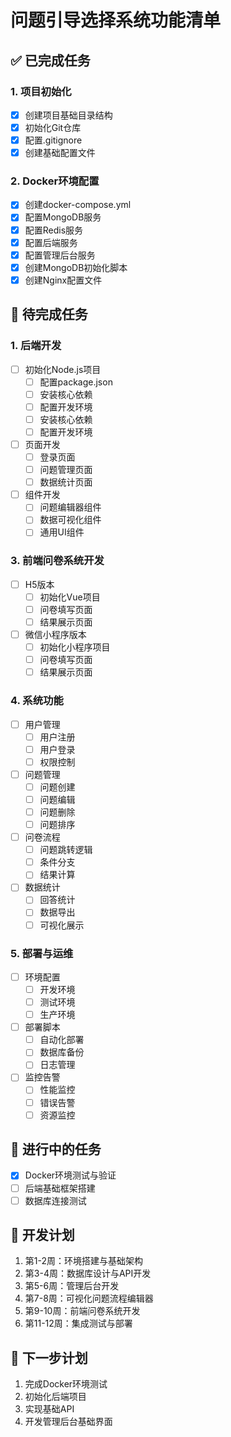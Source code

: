 # 问题引导选择系统功能清单

## ✅ 已完成任务

### 1. 项目初始化
- [x] 创建项目基础目录结构
- [x] 初始化Git仓库
- [x] 配置.gitignore
- [x] 创建基础配置文件

### 2. Docker环境配置
- [x] 创建docker-compose.yml
- [x] 配置MongoDB服务
- [x] 配置Redis服务
- [x] 配置后端服务
- [x] 配置管理后台服务
- [x] 创建MongoDB初始化脚本
- [x] 创建Nginx配置文件

## 📝 待完成任务

### 1. 后端开发
- [ ] 初始化Node.js项目
  - [ ] 配置package.json
  - [ ] 安装核心依赖
  - [ ] 配置开发环境
  - [ ] 安装核心依赖
  - [ ] 配置开发环境
- [ ] 页面开发
  - [ ] 登录页面
  - [ ] 问题管理页面
  - [ ] 数据统计页面
- [ ] 组件开发
  - [ ] 问题编辑器组件
  - [ ] 数据可视化组件
  - [ ] 通用UI组件

### 3. 前端问卷系统开发
- [ ] H5版本
  - [ ] 初始化Vue项目
  - [ ] 问卷填写页面
  - [ ] 结果展示页面
- [ ] 微信小程序版本
  - [ ] 初始化小程序项目
  - [ ] 问卷填写页面
  - [ ] 结果展示页面

### 4. 系统功能
- [ ] 用户管理
  - [ ] 用户注册
  - [ ] 用户登录
  - [ ] 权限控制
- [ ] 问题管理
  - [ ] 问题创建
  - [ ] 问题编辑
  - [ ] 问题删除
  - [ ] 问题排序
- [ ] 问卷流程
  - [ ] 问题跳转逻辑
  - [ ] 条件分支
  - [ ] 结果计算
- [ ] 数据统计
  - [ ] 回答统计
  - [ ] 数据导出
  - [ ] 可视化展示

### 5. 部署与运维
- [ ] 环境配置
  - [ ] 开发环境
  - [ ] 测试环境
  - [ ] 生产环境
- [ ] 部署脚本
  - [ ] 自动化部署
  - [ ] 数据库备份
  - [ ] 日志管理
- [ ] 监控告警
  - [ ] 性能监控
  - [ ] 错误告警
  - [ ] 资源监控

## 🔄 进行中的任务
- [x] Docker环境测试与验证
- [ ] 后端基础框架搭建
- [ ] 数据库连接测试

## 📅 开发计划
1. 第1-2周：环境搭建与基础架构
2. 第3-4周：数据库设计与API开发
3. 第5-6周：管理后台开发
4. 第7-8周：可视化问题流程编辑器
5. 第9-10周：前端问卷系统开发
6. 第11-12周：集成测试与部署

## 🚀 下一步计划
1. 完成Docker环境测试
2. 初始化后端项目
3. 实现基础API
4. 开发管理后台基础界面 